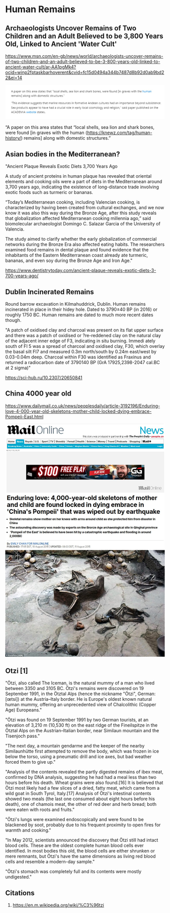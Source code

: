 # Human Remains

## Archaeologists Uncover Remains of Two Children and an Adult Believed to be 3,800 Years Old, Linked to Ancient 'Water Cult'

https://www.msn.com/en-gb/news/world/archaeologists-uncover-remains-of-two-children-and-an-adult-believed-to-be-3-800-years-old-linked-to-ancient-water-cult/ar-AA1pgMk4?ocid=winp2fptaskbarhoverent&cvid=fc15d0494a344b7487d8b92d0ab9bd22&ei=14

![peru remains](img/peru-remains.jpg "peru remains")

“A paper on this area states that “local shells, sea lion and shark bones, were found [in graves with the human (https://knewz.com/tag/human-history/) remains] along with domestic structures.”

## Asian bodies in the Mediterranean?

"Ancient Plaque Reveals Exotic Diets 3,700 Years Ago 

A study of ancient proteins in human plaque has revealed that oriental elements and cooking oils were a part of diets in the Mediterranean around 3,700 years ago, indicating the existence of long-distance trade involving exotic foods such as turmeric or bananas.

“Today’s Mediterranean cooking, including Valencian cooking, is characterized by having been created from cultural exchanges, and we now know it was also this way during the Bronze Age, after this study reveals that globalization affected Mediterranean cooking millennia ago,” said biomolecular archaeologist Domingo C. Salazar Garcia of the University of Valencia.

The study aimed to clarify whether the early globalization of commercial networks during the Bronze Era also affected eating habits. The researchers examined food remains in dental plaque and found evidence that the inhabitants of the Eastern Mediterranean coast already ate turmeric, bananas, and even soy during the Bronze Age and Iron Age."

https://www.dentistrytoday.com/ancient-plaque-reveals-exotic-diets-3-700-years-ago/

## Dublin Incinerated Remains

Round barrow excavation in Kilmahuddrick, Dublin. Human remains incinerated in place in their hidey hole. Dated to 3790±40 BP (in 2016) or roughly 1750 BC. Human remains are dated to much more recent dates though.

"A patch of oxidised clay and charcoal was present on its flat upper surface and there was a patch of oxidised or ?re-reddened clay on the natural clay of the adjacent inner edge of F3, indicating in situ burning. Immedi ately south of Fl 5 was a spread of charcoal and oxidised clay, F30, which overlay the basal silt Fl7 and measured 0.3m north/south by 0.24m east/west by 0.03-0.04m deep. Charcoal within F30 was identified as Fraxinus and returned a radiocarbon date of 3790140 BP (GrA 17925,2398-2047 cal.BC at 2 sigma)"
 
https://sci-hub.ru/10.2307/20650841

## China 4000 year old

https://www.dailymail.co.uk/news/peoplesdaily/article-3192196/Enduring-love-4-000-year-old-skeletons-mother-child-locked-dying-embrace-Pompeii-East.html

![](img/chinapompeii1.jpg)
![](img/chinapompeii2.jpg)

## Otzi [1]

"Ötzi, also called The Iceman, is the natural mummy of a man who lived between 3350 and 3105 BC. Ötzi's remains were discovered on 19 September 1991, in the Ötztal Alps (hence the nickname "Ötzi", German: [œtsi]) at the Austria–Italy border. He is Europe's oldest known natural human mummy, offering an unprecedented view of Chalcolithic (Copper Age) Europeans."

"Ötzi was found on 19 September 1991 by two German tourists, at an elevation of 3,210 m (10,530 ft) on the east ridge of the Fineilspitze in the Ötztal Alps on the Austrian–Italian border, near Similaun mountain and the Tisenjoch pass."

"The next day, a mountain gendarme and the keeper of the nearby Similaunhütte first attempted to remove the body, which was frozen in ice below the torso, using a pneumatic drill and ice axes, but bad weather forced them to give up."

"Analysis of the contents revealed the partly digested remains of ibex meat, confirmed by DNA analysis, suggesting he had had a meal less than two hours before his death. Wheat grains were also found.[16] It is believed that Ötzi most likely had a few slices of a dried, fatty meat, which came from a wild goat in South Tyrol, Italy.[17] Analysis of Ötzi's intestinal contents showed two meals (the last one consumed about eight hours before his death), one of chamois meat, the other of red deer and herb bread; both were eaten with roots and fruits."

"Ötzi's lungs were examined endoscopically and were found to be blackened by soot, probably due to his frequent proximity to open fires for warmth and cooking."

"In May 2012, scientists announced the discovery that Ötzi still had intact blood cells. These are the oldest complete human blood cells ever identified. In most bodies this old, the blood cells are either shrunken or mere remnants, but Ötzi's have the same dimensions as living red blood cells and resemble a modern-day sample."

"Ötzi's stomach was completely full and its contents were mostly undigested."

## Citations

1. https://en.m.wikipedia.org/wiki/%C3%96tzi